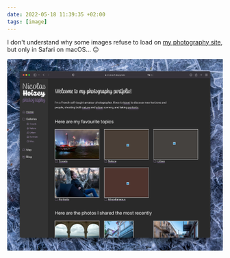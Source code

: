 ```yaml
---
date: 2022-05-18 11:39:35 +02:00
tags: [image]
---
```


I don't understand why some images refuse to load on [my photography site](https://nicolas-hoizey.photo/), but only in Safari on macOS… 😔

![Some images are not loaded in this page](nicolas-hoizey-photo-safari-broken-image.png)
